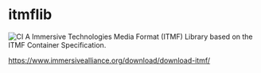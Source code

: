 # itmflib
![CI](https://github.com/ImmersiveAlliance/itmflib/workflows/CI/badge.svg?branch=main)
A Immersive Technologies Media Format (ITMF) Library based on the ITMF Container Specification.

https://www.immersivealliance.org/download/download-itmf/
